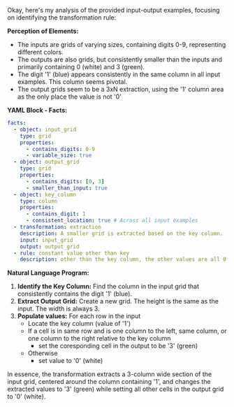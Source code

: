Okay, here's my analysis of the provided input-output examples, focusing on identifying the transformation rule:

**Perception of Elements:**

*   The inputs are grids of varying sizes, containing digits 0-9, representing different colors.
*   The outputs are also grids, but consistently smaller than the inputs and primarily containing 0 (white) and 3 (green).
*   The digit '1' (blue) appears consistently in the same column in all input examples. This column seems pivotal.
*   The output grids seem to be a 3xN extraction, using the '1' column area as the only place the value is not '0'

**YAML Block - Facts:**


```yaml
facts:
  - object: input_grid
    type: grid
    properties:
      - contains_digits: 0-9
      - variable_size: true
  - object: output_grid
    type: grid
    properties:
      - contains_digits: [0, 3]
      - smaller_than_input: true
  - object: key_column
    type: column
    properties:
      - contains_digit: 1
      - consistent_location: true # Across all input examples
  - transformation: extraction
    description: A smaller grid is extracted based on the key column.
    input: input_grid
    output: output_grid
  - rule: constant value other than key
    description: other than the key column, the other values are all 0

```


**Natural Language Program:**

1.  **Identify the Key Column:** Find the column in the input grid that consistently contains the digit '1' (blue).
2.  **Extract Output Grid:** Create a new grid. The height is the same as the input. The width is always 3.
3.  **Populate values:** For each row in the input
    *   Locate the key column (value of '1')
    *   If a cell is in same row and is one column to the left, same column, or one column to the right relative to the key column
        * set the coresponding cell in the output to be '3' (green)
    *   Otherwise
        *   set value to '0' (white)

In essence, the transformation extracts a 3-column wide section of the input grid, centered around the column containing '1', and changes the extracted values to '3' (green) while setting all other cells in the output grid to '0' (white).
